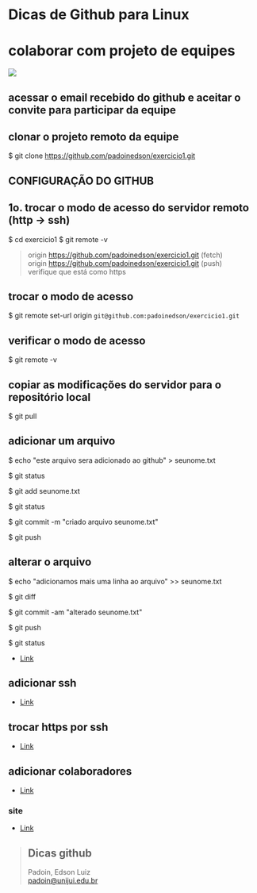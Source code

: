 # Dicas de Github para Linux

# colaborar com projeto de equipes



<img src="https://encrypted-tbn0.gstatic.com/images?q=tbn:ANd9GcTq65a7eURVcc8cpEB42M35mNIKilVo6ccW9XoAQampc2M4xRopPWGzA_ai8ho2YhyEgaQ&usqp=CAU">


## acessar o email recebido do github e aceitar o convite para participar da equipe



## clonar o projeto remoto da equipe

$ git clone https://github.com/padoinedson/exercicio1.git





## **CONFIGURAÇÃO DO GITHUB**


## 1o. trocar o modo de acesso do servidor remoto (http -> ssh)

$ cd exercicio1
$ git remote -v

> origin  https://github.com/padoinedson/exercicio1.git (fetch)  
> origin  https://github.com/padoinedson/exercicio1.git (push)  
> verifique que está como https  


## trocar o modo de acesso
$ git remote set-url origin ` git@github.com:padoinedson/exercicio1.git `


## verificar o modo de acesso
$ git remote -v




## copiar as modificações do servidor para o repositório local

$ git pull




## adicionar um arquivo
 
$ echo "este arquivo sera adicionado ao github" > seunome.txt

$ git status

$ git add seunome.txt

$ git status

$ git commit -m "criado arquivo seunome.txt"

$ git push 




## alterar o arquivo

 
$ echo "adicionamos mais uma linha ao arquivo" >> seunome.txt

$ git diff

$ git commit -am "alterado seunome.txt"

$ git push 

$ git status







* [Link](https://docs.github.com/pt/github/authenticating-to-github/connecting-to-github-with-ssh/generating-a-new-ssh-key-and-adding-it-to-the-ssh-agent)



## adicionar ssh
* [Link](https://docs.github.com/pt/github/authenticating-to-github/connecting-to-github-with-ssh)



## trocar https por ssh
* [Link](https://docs.github.com/pt/github/getting-started-with-github/getting-started-with-git/managing-remote-repositories#switching-remote-urls-from-https-to-ssh)




## adicionar colaboradores
* [Link](https://docs.github.com/pt/github/setting-up-and-managing-your-github-user-account/managing-access-to-your-personal-repositories/inviting-collaborators-to-a-personal-repository)



### site 
* [Link](http://git-scm.com/)


> ## Dicas github
> Padoin, Edson Luiz  
> padoin@unijui.edu.br
